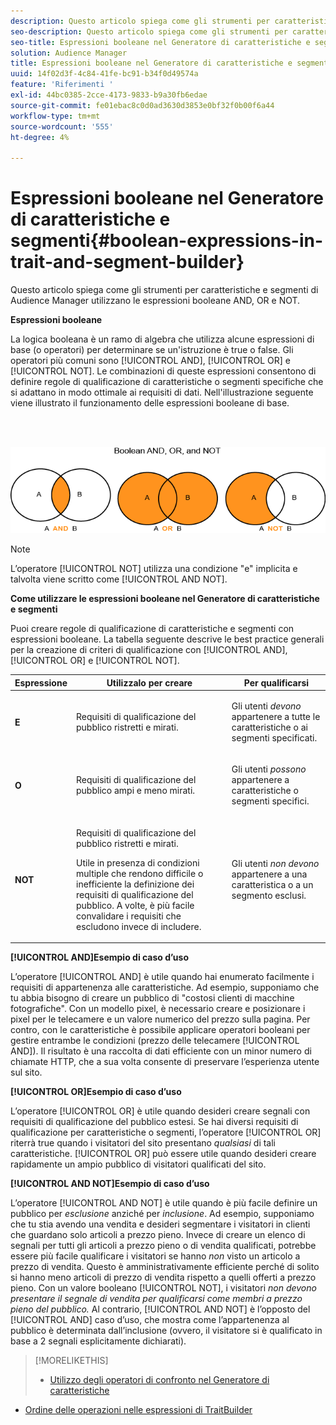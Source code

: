 ```yaml
---
description: Questo articolo spiega come gli strumenti per caratteristiche e segmenti di Audience Manager utilizzano le espressioni booleane AND, OR e NOT.
seo-description: Questo articolo spiega come gli strumenti per caratteristiche e segmenti di Audience Manager utilizzano le espressioni booleane AND, OR e NOT.
seo-title: Espressioni booleane nel Generatore di caratteristiche e segmenti
solution: Audience Manager
title: Espressioni booleane nel Generatore di caratteristiche e segmenti
uuid: 14f02d3f-4c84-41fe-bc91-b34f0d49574a
feature: 'Riferimenti '
exl-id: 44bc0385-2cce-4173-9833-b9a30fb6edae
source-git-commit: fe01ebac8c0d0ad3630d3853e0bf32f0b00f6a44
workflow-type: tm+mt
source-wordcount: '555'
ht-degree: 4%

---
```


# Espressioni booleane nel Generatore di caratteristiche e segmenti{#boolean-expressions-in-trait-and-segment-builder}

Questo articolo spiega come gli strumenti per caratteristiche e segmenti di Audience Manager utilizzano le espressioni booleane AND, OR e NOT.

<!-- 

c_tb_boolean.xml

 -->

**Espressioni booleane**

La logica booleana è un ramo di algebra che utilizza alcune espressioni di base (o operatori) per determinare se un&#39;istruzione è true o false. Gli operatori più comuni sono [!UICONTROL AND], [!UICONTROL OR] e [!UICONTROL NOT]. Le combinazioni di queste espressioni consentono di definire regole di qualificazione di caratteristiche o segmenti specifiche che si adattano in modo ottimale ai requisiti di dati. Nell&#39;illustrazione seguente viene illustrato il funzionamento delle espressioni booleane di base.

<br> 

![](assets/BooleanOverview_small.png)

>[!NOTE]
>
>L’operatore [!UICONTROL NOT] utilizza una condizione &quot;e&quot; implicita e talvolta viene scritto come [!UICONTROL AND NOT].

**Come utilizzare le espressioni booleane nel Generatore di caratteristiche e segmenti**

Puoi creare regole di qualificazione di caratteristiche e segmenti con espressioni booleane. La tabella seguente descrive le best practice generali per la creazione di criteri di qualificazione con [!UICONTROL AND], [!UICONTROL OR] e [!UICONTROL NOT].

<table id="table_C762872C98F54C4A86A2F1C840A86657"> 
 <thead> 
  <tr> 
   <th colname="col1" class="entry"> Espressione </th> 
   <th colname="col2" class="entry"> Utilizzalo per creare </th> 
   <th colname="col3" class="entry"> Per qualificarsi </th> 
  </tr>
 </thead>
 <tbody> 
  <tr> 
   <td colname="col1"> <p><b><span class="wintitle"> E</span></b> </p> </td> 
   <td colname="col2"> <p>Requisiti di qualificazione del pubblico ristretti e mirati. </p> </td> 
   <td colname="col3"> <p>Gli utenti <i>devono</i> appartenere a tutte le caratteristiche o ai segmenti specificati. </p> </td> 
  </tr> 
  <tr> 
   <td colname="col1"> <p><b><span class="wintitle"> O</span></b> </p> </td> 
   <td colname="col2"> <p>Requisiti di qualificazione del pubblico ampi e meno mirati. </p> </td> 
   <td colname="col3"> <p>Gli utenti <i>possono</i> appartenere a caratteristiche o segmenti specifici. </p> </td> 
  </tr> 
  <tr> 
   <td colname="col1"> <p><b><span class="wintitle"> NOT</span></b> </p> </td> 
   <td colname="col2"> <p>Requisiti di qualificazione del pubblico ristretti e mirati. </p> <p>Utile in presenza di condizioni multiple che rendono difficile o inefficiente la definizione dei requisiti di qualificazione del pubblico. A volte, è più facile convalidare i requisiti che escludono invece di includere. </p> </td> 
   <td colname="col3"> <p>Gli utenti <i>non devono </i> appartenere a una caratteristica o a un segmento esclusi. </p> </td> 
  </tr> 
 </tbody> 
</table>

**[!UICONTROL AND]Esempio di caso d’uso**

L’operatore [!UICONTROL AND] è utile quando hai enumerato facilmente i requisiti di appartenenza alle caratteristiche. Ad esempio, supponiamo che tu abbia bisogno di creare un pubblico di &quot;costosi clienti di macchine fotografiche&quot;. Con un modello pixel, è necessario creare e posizionare i pixel per le telecamere e un valore numerico del prezzo sulla pagina. Per contro, con le caratteristiche è possibile applicare operatori booleani per gestire entrambe le condizioni (prezzo delle telecamere [!UICONTROL AND]). Il risultato è una raccolta di dati efficiente con un minor numero di chiamate HTTP, che a sua volta consente di preservare l’esperienza utente sul sito.

**[!UICONTROL OR]Esempio di caso d’uso**

L’operatore [!UICONTROL OR] è utile quando desideri creare segnali con requisiti di qualificazione del pubblico estesi. Se hai diversi requisiti di qualificazione per caratteristiche o segmenti, l’operatore [!UICONTROL OR] riterrà true quando i visitatori del sito presentano *qualsiasi* di tali caratteristiche. [!UICONTROL OR] può essere utile quando desideri creare rapidamente un ampio pubblico di visitatori qualificati del sito.

**[!UICONTROL AND NOT]Esempio di caso d’uso**

L’operatore [!UICONTROL AND NOT] è utile quando è più facile definire un pubblico per *esclusione* anziché per *inclusione*. Ad esempio, supponiamo che tu stia avendo una vendita e desideri segmentare i visitatori in clienti che guardano solo articoli a prezzo pieno. Invece di creare un elenco di segnali per tutti gli articoli a prezzo pieno o di vendita qualificati, potrebbe essere più facile qualificare i visitatori se hanno *non* visto un articolo a prezzo di vendita. Questo è amministrativamente efficiente perché di solito si hanno meno articoli di prezzo di vendita rispetto a quelli offerti a prezzo pieno. Con un valore booleano [!UICONTROL NOT], i visitatori *non devono presentare il segnale di vendita per qualificarsi come membri a prezzo pieno del pubblico.* Al contrario, [!UICONTROL AND NOT] è l’opposto del [!UICONTROL AND] caso d’uso, che mostra come l’appartenenza al pubblico è determinata dall’inclusione (ovvero, il visitatore si è qualificato in base a 2 segnali esplicitamente dichiarati).

>[!MORELIKETHIS]
>
>* [Utilizzo degli operatori di confronto nel Generatore di caratteristiche](../features/traits/trait-comparison-operators.md)
* [Ordine delle operazioni nelle espressioni di TraitBuilder](../features/traits/trait-operator-precedence.md)

